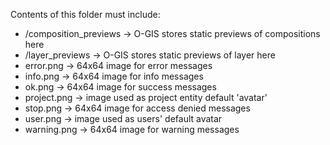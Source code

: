 Contents of this folder must include:

- /composition_previews → O-GIS stores static previews of compositions here
- /layer_previews → O-GIS stores static previews of layer here
- error.png → 64x64 image for error messages
- info.png → 64x64 image for info messages
- ok.png → 64x64 image for success messages
- project.png → image used as project entity default 'avatar'
- stop.png → 64x64 image for access denied messages
- user.png → image used as users' default avatar
- warning.png → 64x64 image for warning messages
